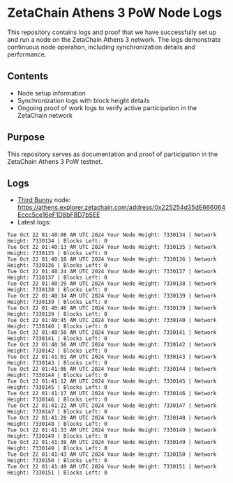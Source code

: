 # ZetaChain Athens 3 PoW Node Logs
This repository contains logs and proof that we have successfully set up and run a node on the ZetaChain Athens 3 network. The logs demonstrate continuous node operation, including synchronization details and performance.

## Contents
- Node setup information
- Synchronization logs with block height details
- Ongoing proof of work logs to verify active participation in the ZetaChain network

## Purpose
This repository serves as documentation and proof of participation in the ZetaChain Athens 3 PoW testnet.

## Logs

- [Third Bunny](https://thirdbunny.xyz/) node: https://athens.explorer.zetachain.com/address/0x225254d35dE666064Eccc5ce16eF1D8bF8D7b5EE
- Latest logs:
```
Tue Oct 22 01:40:08 AM UTC 2024 Your Node Height: 7330134 | Network Height: 7330134 | Blocks Left: 0
Tue Oct 22 01:40:13 AM UTC 2024 Your Node Height: 7330135 | Network Height: 7330135 | Blocks Left: 0
Tue Oct 22 01:40:18 AM UTC 2024 Your Node Height: 7330136 | Network Height: 7330136 | Blocks Left: 0
Tue Oct 22 01:40:24 AM UTC 2024 Your Node Height: 7330137 | Network Height: 7330137 | Blocks Left: 0
Tue Oct 22 01:40:29 AM UTC 2024 Your Node Height: 7330138 | Network Height: 7330138 | Blocks Left: 0
Tue Oct 22 01:40:34 AM UTC 2024 Your Node Height: 7330139 | Network Height: 7330139 | Blocks Left: 0
Tue Oct 22 01:40:40 AM UTC 2024 Your Node Height: 7330139 | Network Height: 7330139 | Blocks Left: 0
Tue Oct 22 01:40:45 AM UTC 2024 Your Node Height: 7330140 | Network Height: 7330140 | Blocks Left: 0
Tue Oct 22 01:40:50 AM UTC 2024 Your Node Height: 7330141 | Network Height: 7330141 | Blocks Left: 0
Tue Oct 22 01:40:56 AM UTC 2024 Your Node Height: 7330142 | Network Height: 7330142 | Blocks Left: 0
Tue Oct 22 01:41:01 AM UTC 2024 Your Node Height: 7330143 | Network Height: 7330143 | Blocks Left: 0
Tue Oct 22 01:41:06 AM UTC 2024 Your Node Height: 7330144 | Network Height: 7330144 | Blocks Left: 0
Tue Oct 22 01:41:12 AM UTC 2024 Your Node Height: 7330145 | Network Height: 7330145 | Blocks Left: 0
Tue Oct 22 01:41:17 AM UTC 2024 Your Node Height: 7330146 | Network Height: 7330146 | Blocks Left: 0
Tue Oct 22 01:41:22 AM UTC 2024 Your Node Height: 7330147 | Network Height: 7330147 | Blocks Left: 0
Tue Oct 22 01:41:28 AM UTC 2024 Your Node Height: 7330148 | Network Height: 7330148 | Blocks Left: 0
Tue Oct 22 01:41:33 AM UTC 2024 Your Node Height: 7330149 | Network Height: 7330149 | Blocks Left: 0
Tue Oct 22 01:41:38 AM UTC 2024 Your Node Height: 7330149 | Network Height: 7330149 | Blocks Left: 0
Tue Oct 22 01:41:43 AM UTC 2024 Your Node Height: 7330150 | Network Height: 7330150 | Blocks Left: 0
Tue Oct 22 01:41:49 AM UTC 2024 Your Node Height: 7330151 | Network Height: 7330151 | Blocks Left: 0
```
